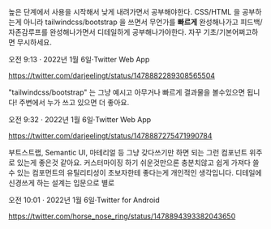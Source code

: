 높은 단계에서 사용을 시작해서 낮게 내려가면서 공부해야한다.
CSS/HTML 을 공부하는게 아니라 tailwindcss/bootstrap 을 쓰면서 무언가를 **빠르게** 완성해나가고 피드백/자존감루프를 완성해나가면서 디테일하게 공부해나가야한다. 자꾸 기초/기본어쩌고하면 무시하세요.

오전 9:13 · 2022년 1월 6일·Twitter Web App

https://twitter.com/darjeelingt/status/1478882289308565504

"tailwindcss/bootstrap" 는 그냥 예시고 아무거나 빠르게 결과물을 볼수있으면 됩니다! 주변에서 누가 쓰고 있으면 더 좋아요.

오전 9:32 · 2022년 1월 6일·Twitter Web App

https://twitter.com/darjeelingt/status/1478887275471990784

부트스트랩, Semantic UI, 마테리얼 등 그냥 갖다쓰기만 하면 되는 그런 컴포넌트 위주로 있는게 좋은것 같아요. 커스터마이징 하기 쉬운것만으론 충분치않고 쉽게 가져다 쓸 수 있는 컴포먼트의 유틸리티성이 초보자한테 좋다는게 개인적인 생각입니다. 디테일에 신경쓰게 하는 설계는 입문으로 별로

오전 10:01 · 2022년 1월 6일·Twitter for Android

https://twitter.com/horse_nose_ring/status/1478894393382043650

